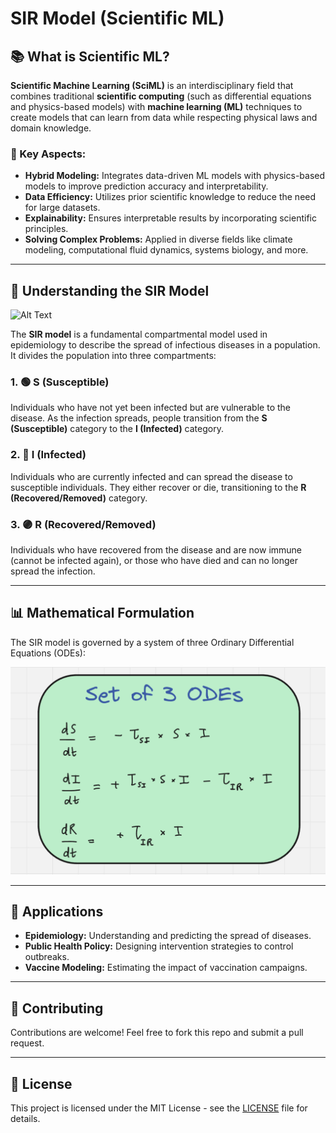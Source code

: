 # SIR Model (Scientific ML)

## 📚 What is Scientific ML?
**Scientific Machine Learning (SciML)** is an interdisciplinary field that combines traditional **scientific computing** (such as differential equations and physics-based models) with **machine learning (ML)** techniques to create models that can learn from data while respecting physical laws and domain knowledge.

### 🔑 Key Aspects:
- **Hybrid Modeling:** Integrates data-driven ML models with physics-based models to improve prediction accuracy and interpretability.
- **Data Efficiency:** Utilizes prior scientific knowledge to reduce the need for large datasets.
- **Explainability:** Ensures interpretable results by incorporating scientific principles.
- **Solving Complex Problems:** Applied in diverse fields like climate modeling, computational fluid dynamics, systems biology, and more.

---

## 🦠 Understanding the SIR Model

![Alt Text](assets/SIR_model.gif)

The **SIR model** is a fundamental compartmental model used in epidemiology to describe the spread of infectious diseases in a population. It divides the population into three compartments:

### 1. 🟢 S (Susceptible)
Individuals who have not yet been infected but are vulnerable to the disease. As the infection spreads, people transition from the **S (Susceptible)** category to the **I (Infected)** category.

### 2. 🔴 I (Infected)
Individuals who are currently infected and can spread the disease to susceptible individuals. They either recover or die, transitioning to the **R (Recovered/Removed)** category.

### 3. 🟣 R (Recovered/Removed)
Individuals who have recovered from the disease and are now immune (cannot be infected again), or those who have died and can no longer spread the infection.

---

## 📊 Mathematical Formulation
The SIR model is governed by a system of three Ordinary Differential Equations (ODEs):

![Alt Text](assets/formula.png)


---

## 🚀 Applications
- **Epidemiology:** Understanding and predicting the spread of diseases.
- **Public Health Policy:** Designing intervention strategies to control outbreaks.
- **Vaccine Modeling:** Estimating the impact of vaccination campaigns.

---

## 🤝 Contributing
Contributions are welcome! Feel free to fork this repo and submit a pull request.

---

## 📄 License
This project is licensed under the MIT License - see the [LICENSE](LICENSE) file for details.

